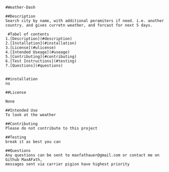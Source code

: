 
    #Weather-Dash

    ##Description
    Search city by name, with additional peramiters if need. i.e. another country. and gives curretn weather, and forcast for next 5 days.
    
     #Tabel of contents
    1.[Description](#description)
    2.[Installation](#installation)
    3.[License](#ulicense)
    4.[Intended Useage](#useage)
    5.[Contributing](#contributing)
    6.[Test Instructions](#testing)
    7.[Questions](#questions)
    

    ##installation
    no
    
    ##License
    
    None
    
    ##Intended Use
    To look at the weather
    
    ##Contributing
    Please do not contribute to this project
    
    ##Testing
    break it as best you can
    
    ##Questions
    Any questions can be sent to maxfathauer@gmail.com or contact me on Github MaxAFath,
    messages sent via carrier pigion have highest priority